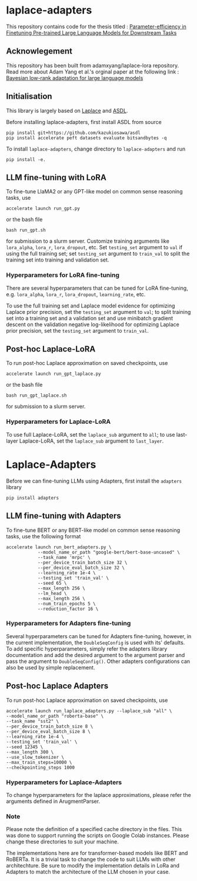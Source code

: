 # laplace-adapters

This repository contains code for the thesis titled : [Parameter-efficiency in Finetuning Pre-trained Large Language Models for Downstream
Tasks](https://liu.diva-portal.org/smash/get/diva2:1874935/FULLTEXT01.pdf)



## Acknowlegement 
This repository has been built from adamxyang/laplace-lora repository. Read more about Adam Yang et al.'s orginal paper at the following link : [Bayesian low-rank adaptation for large language models](https://arxiv.org/abs/2308.13111)

## Initialisation
This library is largely based on [Laplace](https://github.com/aleximmer/Laplace) and [ASDL](https://github.com/kazukiosawa/asdl/tree/master).

Before installing laplace-adapters, first install ASDL from source
```
pip install git+https://github.com/kazukiosawa/asdl
pip install accelerate peft datasets evaluate bitsandbytes -q
```

To install `laplace-adapters`, change directory to `laplace-adapters` and run 
```
pip install -e.
```

## LLM fine-tuning with LoRA
To fine-tune LlaMA2 or any GPT-like model on common sense reasoning tasks, use 
```
accelerate launch run_gpt.py
``` 
or the bash file 
```
bash run_gpt.sh
``` 
for submission to a slurm server. Customize training arguments like `lora_alpha`, `lora_r`, `lora_dropout`, etc. Set `testing_set` argument to `val` if using the full training set; set `testing_set` argument to `train_val` to split the training set into training and validation set.

### Hyperparameters for LoRA fine-tuning
There are several hyperparameters that can be tuned for LoRA fine-tuning, e.g. `lora_alpha`, `lora_r`, `lora_dropout`, `learning_rate`, etc.

To use the full training set and Laplace model evidence for optimizing Laplace prior precision, set  the `testing_set` argument to `val`; to split training set into a training set and a validation set and use minibatch gradient descent on the validation negative log-likelihood for optimizing Laplace prior precision, set the `testing_set` argument to `train_val`.

## Post-hoc Laplace-LoRA
To run post-hoc Laplace approximation on saved checkpoints, use 
``` 
accelerate launch run_gpt_laplace.py
``` 
or the bash file 
```
bash run_gpt_laplace.sh
``` 
for submission to a slurm server.

### Hyperparameters for Laplace-LoRA
To use full Laplace-LoRA, set the `laplace_sub` argument to `all`; to use last-layer Laplace-LoRA, set the `laplace_sub` argument to `last_layer`.

# Laplace-Adapters
Before we can fine-tuning LLMs using Adapters, first install the `adapters` library
```
pip install adapters
```

## LLM fine-tuning with Adapters
To fine-tune BERT or any BERT-like model on common sense reasoning tasks, use the following format
```
accelerate launch run_bert_adapters.py \
            --model_name_or_path "google-bert/bert-base-uncased" \
            --task_name 'mrpc' \
            --per_device_train_batch_size 32 \
            --per_device_eval_batch_size 32 \
            --learning_rate 1e-4 \
            --testing_set 'train_val' \
            --seed 65 \
            --max_length 256 \
            --lm_head \
            --max_length 256 \
            --num_train_epochs 5 \
            --reduction_factor 16 \
```

### Hyperparameters for Adapters fine-tuning
Several hyperparameters can be tuned for Adapters fine-tuning, however, in the current implementation, the `DoubleSeqConfig` is used with its' defaults. To add specific hyperparameters, simply refer the adapters library documentation and add the desired argument to the argument parser and pass the argument to `DoubleSeqConfig()`. Other adapters configurations can also be used by simple replacement. 

## Post-hoc Laplace Adapters 
To run post-hoc Laplace approximation on saved checkpoints, use 
```
accelerate launch run_laplace_adapters.py --laplace_sub "all" \
--model_name_or_path "roberta-base" \
--task_name "sst2" \
--per_device_train_batch_size 8 \
--per_device_eval_batch_size 8 \
--learning_rate 1e-4 \
--testing_set 'train_val' \
--seed 12345 \
--max_length 300 \
--use_slow_tokenizer \
--max_train_steps=10000 \
--checkpointing_steps 1000

```

### Hyperparameters for Laplace-Adapters
To change hyperparameters for the laplace approximations, please refer the arguments defined in ArugmentParser.

### Note

Please note the definition of a specified cache directory in the files. This was done to support running the scripts on Google Colab instances. Please change these directories to suit your machine.

The implementations here are for transformer-based models like BERT and RoBERTa. It is a trivial task to change the code to suit LLMs with other architechture. Be sure to modify the implementation details in LoRa and Adapters to match the architecture of the LLM chosen in your case.

